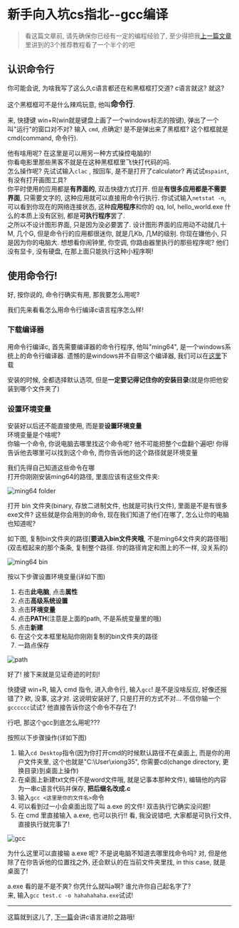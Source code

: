 
# 新手向入坑cs指北--gcc编译

> 看这篇文章前, 请先确保你已经有一定的编程经验了, 至少得把我[上一篇文章](http://www.xiong35.cn/blog2.0/articles/blog/28)里讲到的3个推荐教程看了一个半个的吧

## 认识命令行

你可能会说, 为啥我写了这么久c语言都还在和黑框框打交道? c语言就这? 就这?  

这个黑框框可不是什么辣鸡玩意, 他叫<big>**命令行**</big>. 

来, 快捷键 win+R(win就是键盘上画了一个windows标志的按键), 弹出了一个叫"运行"的窗口对不对? 输入 ```cmd```, 点确定! 是不是弹出来了黑框框? 这个框框就是 cmd(command, 命令行).  

他有啥用呢? 在这里是可以用另一种方式操控电脑的!  
你看电影里那些黑客不就是在这种黑框框里飞快打代码的吗.  
怎么操作呢? 先试试输入```clac``` , 按回车, 是不是打开了calculator? 再试试```mspaint```, 有没有打开画图工具?  
你平时使用的应用都是**有界面的**, 双击快捷方式打开. 但是**有很多应用都是不需要界面**, 只需要文字的, 这种应用就可以直接用命令行执行. 你试试输入```netstat -n```, 可以看到你现在的网络连接状态, 这种**应用程序**和你的 qq, lol, hello_world.exe 什么的本质上没有区别, 都是**可执行程序**罢了.  
之所以不设计图形界面, 只是因为没必要罢了. 设计图形界面的应用动不动就几十M, 几个G, 但是命令行的应用都很迷你, 就是几Kb, 几M的级别. 你现在嫌他小, 只是因为你的电脑大. 想想看你闹钟里, 你空调, 你路由器里执行的那些程序呢? 他们没有显卡, 没有硬盘, 在那上面只能执行这种小程序啊!  

## 使用命令行!

好, 按你说的, 命令行确实有用, 那我要怎么用呢?

我们先来看看怎么用命令行编译c语言程序怎么样!

### 下载编译器

用命令行编译c, 首先需要编译器的命令行程序, 他叫"ming64", 是一个windows系统上的命令行编译器. 遗憾的是windows并不自带这个编译器, 我们可以在[这里](https://sourceforge.net/projects/mingw-w64/files/Toolchains%20targetting%20Win32/Personal%20Builds/mingw-builds/installer/mingw-w64-install.exe)下载

安装的时候, 全都选择默认选项, 但是**一定要记得记住你的安装目录**(就是你把他安装到哪个文件夹了)

### 设置环境变量

安装好以后还不能直接使用, 而是要**设置环境变量**  
环境变量是个啥呢?  
你输一个命令, 你说电脑去哪里找这个命令呢? 他不可能把整个c盘翻个遍吧! 你得告诉他去哪里可以找到这个命令, 而你告诉他的这个路径就是环境变量

我们先得自己知道这些命令在哪  
打开你刚刚安装ming64的路径, 里面应该有这些文件夹:

![ming64 folder](https://s1.ax1x.com/2020/05/20/YortyQ.png)

打开 bin 文件夹(binary, 存放二进制文件, 也就是可执行文件), 里面是不是有很多exe文件? 这些就是你会用到的命令, 现在我们知道了他们在哪了, 怎么让你的电脑也知道呢?  

如下图, 复制bin文件夹的路径[**要进入bin文件夹哦**, 不是ming64文件夹的路径哦](双击框起来的那个条条, 复制整个路径. 你的路径肯定和图上的不一样, 没关系的)

![ming64 bin](https://s1.ax1x.com/2020/05/20/Yo6Pds.png)

按以下步骤设置环境变量(详如下图)

1. 右击**此电脑**, 点击**属性**
2. 点击**高级系统设置**
3. 点击**环境变量**
4. 点击**PATH**(注意是上面的path, 不是系统变量里的哦)
5. 点击**新建**
6. 在这个文本框里粘贴你刚刚复制的bin文件夹的路径
7. 一路点保存

![path](https://s1.ax1x.com/2020/05/20/YocsE9.png)

好了! 接下来就是见证奇迹的时刻!

快捷键 win+R, 输入 cmd 指令, 进入命令行, 输入```gcc```!
是不是没啥反应, 好像还报错了? 欸, 没事, 这才对. 这说明安装好了, 只是打开的方式不对... 不信你输一个```gcccccc```试试? 他直接告诉你这个命令不存在了!

行吧, 那这个gcc到底怎么用呢???  

按照以下步骤操作(详如下图)

1. 输入```cd Desktop```指令(因为你打开cmd的时候默认路径不在桌面上, 而是你的用户文件夹里, 这个也就是"C:\User\xiong35", 你需要cd(change directory, 更换目录)到桌面上操作)
2. 在桌面上新建txt文件(不是word文件哦, 就是记事本那种文件), 编辑他的内容为一串c语言代码并保存, **把后缀名改成.c**
3. 输入```gcc <这里是你的文件名>```命令
4. 可以看到过一小会桌面出现了叫 a.exe 的文件! 双击执行它确实没问题!
5. 在 cmd 里直接输入 a.exe, 也可以执行!! 看, 我没说错吧, 大家都是可执行文件, 直接执行就完事了!

![gcc](https://s1.ax1x.com/2020/05/20/Yo2ySx.png)

为什么这里可以直接输 a.exe 呢? 不是说电脑不知道去哪里找命令吗? 对, 但是他除了在你告诉他的位置找之外, 还会默认的在当前文件夹里找, in this case, 就是桌面了!

a.exe 看的是不是不爽? 你凭什么就叫a啊? 谁允许你自己起名字了?  
来, 输入```gcc test.c -o hahahahaha.exe```试试!

---

这篇就到这儿了, [下一篇](http://xiong35.cn/blog2.0/articles/blog/30)会讲c语言进阶之路哦!